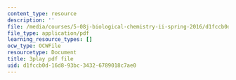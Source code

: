 ```yaml
---
content_type: resource
description: ''
file: /media/courses/5-08j-biological-chemistry-ii-spring-2016/d1fccb0d16d893bc34326789018c7ae0_kx9OzsCL4I.pdf
file_type: application/pdf
learning_resource_types: []
ocw_type: OCWFile
resourcetype: Document
title: 3play pdf file
uid: d1fccb0d-16d8-93bc-3432-6789018c7ae0
---
```

